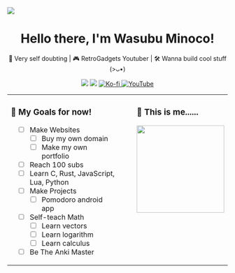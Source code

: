   <img src="https://readme-typing-svg.herokuapp.com/?lines=Hi+There,+I'm+Wasubu+Minoco!!!;Probably+Dumber+Than+Most+People...;I+Hate+Dunning-Kruger+Effect...;Anyways+I+Make+Youtube+Videos!!!;I+Try+To+Always+Learn+New+Stuff..." />
</p>

<h1 align="center"> Hello there, I'm Wasubu Minoco!</h1>

<p align="center">
  🧠 Very self doubting | 🎮 RetroGadgets Youtuber | 🛠️ Wanna build cool stuff (>ᴗ•)
</p>

<p align="center">
  <a href="https://github.com/wasubu"><img src="https://img.shields.io/github/followers/wasubu?label=Follow&style=social" /></a>
  <a href="mailto:pepperxminoco@gmail.com"><img src="https://img.shields.io/badge/Email-D14836?style=flat&logo=gmail&logoColor=white"/></a>
    <a href="https://ko-fi.com/minoco" target="_blank">
  <img src="https://img.shields.io/badge/Kofi-FFFFFF.svg?logo=ko-fi&logoColor=red" alt="Ko-fi" />
    <a href="https://www.youtube.com/channel/UCZ3eSecMfl3kTJ6E4Y6rBdw" target="_blank">
    <img src="https://img.shields.io/badge/Minoco's Gadgets-FF0000?style=flat&logo=youtube&logoColor=white" alt="YouTube" />
  </a>
</a>

</p>


<div align="center">

<table>
<tr>
<td>

### 🎯 My Goals for now!
<div style="margin-left: 1em">

- [ ] Make Websites  
    - [ ] Buy my own domain  
    - [ ] Make my own portfolio  
- [ ] Reach 100 subs  
- [ ] Learn C, Rust, JavaScript, Lua, Python  
- [ ] Make Projects
    - [ ] Pomodoro android app 
- [ ] Self-teach Math  
    - [ ] Learn vectors  
    - [ ] Learn logarithm  
    - [ ] Learn calculus
- [ ] Be The Anki Master

</div>

</td>
<td style="vertical-align: top; padding-left: 40px;">

<h3>🌟 This is me......</h3>

<img src="https://media.giphy.com/media/LmNwrBhejkK9EFP504/giphy.gif" width="200"/>

</td>
</tr>
</table>

</div>





